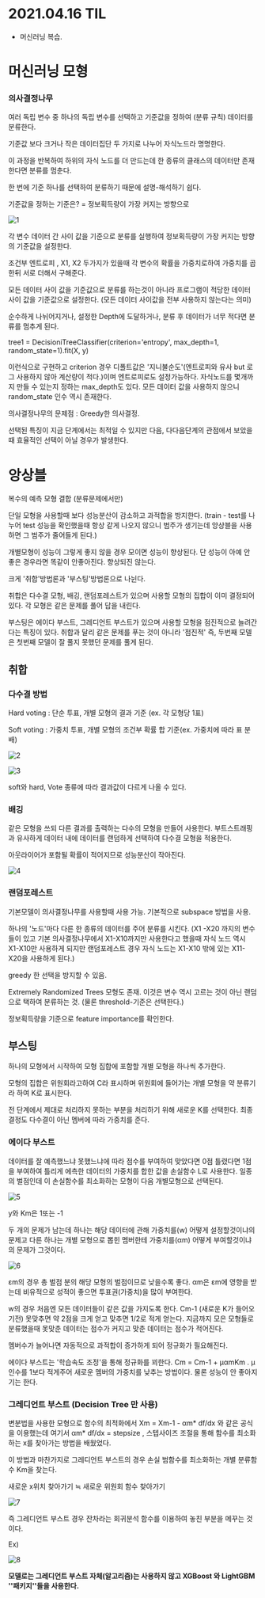 # 2021.04.16 TIL

- 머신러닝 복습.



# 머신러닝 모형

### 의사결정나무



여러 독립 변수 중 하나의 독립 변수를 선택하고 기준값을 정하여 (분류 규칙) 데이터를 분류한다.

기준값 보다 크거나 작은 데이터집단 두 가지로 나누어 자식노드라 명명한다.

이 과정을 반복하여 하위의 자식 노드를 더 만드는데 한 종류의 클래스의 데이터만 존재한다면 분류를 멈춘다. 



한 번에 기준 하나를 선택하여 분류하기 때문에 설명-해석하기 쉽다.



기준값을 정하는 기준은? = 정보획득량이 가장 커지는 방향으로 

![1](https://user-images.githubusercontent.com/77723966/115032528-60580980-9f04-11eb-96ed-4b600e9739a2.PNG)

각 변수 데이터 간 사이 값을 기준으로 분류를 실행하여 정보획득량이 가장 커지는 방향의 기준값을 설정한다.

조건부 엔트로피 , X1, X2 두가지가 있을때 각 변수의 확률을 가중치로하여 가중치를 곱한뒤 서로 더해서 구해준다.

모든 데이터 사이 값을 기준값으로 분류를 하는것이 아니라 프로그램이 적당한 데이터 사이 값을 기준값으로 설정한다. (모든 데이터 사이값을 전부 사용하지 않는다는 의미)

순수하게 나뉘어지거나, 설정한 Depth에 도달하거나, 분류 후 데이터가 너무 적다면 분류를 멈추게 된다.



tree1 = DecisioniTreeClassifier(criterion='entropy', max_depth=1, random_state=1).fit(X, y)

이런식으로 구현하고 criterion 경우 디폴트값은 '지니불순도'(엔트로피와 유사 but 로그 사용하지 않아 계산량이 적다.)이며 엔트로피로도 설정가능하다. 자식노드를 몇개까지 만들 수 있는지 정하는 max_depth도 있다. 모든 데이터 값을 사용하지 않으니 random_state 인수 역시 존재한다.



의사결정나무의 문제점 : Greedy한 의사결정. 

선택된 특징이 지금 단계에서는 최적일 수 있지만 다음, 다다음단계의 관점에서 보았을때 효율적인 선택이 아닐 경우가 발생한다. 



# 앙상블

복수의 예측 모형 결합 (분류문제에서만)



단일 모형을 사용할때 보다 성능분산이 감소하고 과적합을 방지한다. (train - test를 나누어 test 성능을 확인했을때 항상 같게 나오지 않으니 범주가 생기는데 앙상블을 사용하면 그 범주가 줄어들게 된다.)

개별모형이 성능이 그렇게 좋지 않을 경우 모이면 성능이 향상된다. 단 성능이 아예 안 좋은 경우라면 똑같이 안좋아진다. 향상되진 않는다.

크게 '취합'방법론과 '부스팅'방법론으로 나뉜다.

취합은 다수결 모형, 배깅, 랜덤포레스트가 있으며 사용할 모형의 집합이 이미 결정되어 있다. 각 모형은 같은 문제를 풀어 답을 내린다.

부스팅은 에이다 부스트, 그레디언트 부스트가 있으며 사용할 모형을 점진적으로 늘려간다는 특징이 있다. 취합과 달리 같은 문제를 푸는 것이 아니라 '점진적' 즉, 두번째 모델은 첫번째 모델이 잘 풀지 못했던 문제를 풀게 된다.



## 취합

### 다수결 방법

Hard voting : 단순 투표, 개별 모형의 결과 기준 (ex. 각 모형당 1표)

Soft voting : 가중치 투표, 개별 모형의 조건부 확률 합 기준(ex. 가중치에 따라 표 분배)

![2](https://user-images.githubusercontent.com/77723966/115032562-68b04480-9f04-11eb-8607-60f123c29482.PNG)

![3](https://user-images.githubusercontent.com/77723966/115032574-6c43cb80-9f04-11eb-9d54-919fa5b887f1.PNG)

soft와 hard, Vote 종류에 따라 결과값이 다르게 나올 수 있다.



### 배깅

같은 모형을 쓰되 다른 결과를 출력하는 다수의 모형을 만들어 사용한다. 부트스트래핑과 유사하게 데이터 내에 데이터를 랜덤하게 선택하여 다수결 모형을 적용한다. 

아웃라이어가 포함될 확률이 적어지므로 성능분산이 작아진다. 

![4](https://user-images.githubusercontent.com/77723966/115032587-706fe900-9f04-11eb-9f7d-de5c7be093f3.PNG)



### 랜덤포레스트

기본모델이 의사결정나무를 사용할때 사용 가능. 기본적으로 subspace 방법을 사용.

하나의 '노드'마다 다른 한 종류의 데이터를 주어 분류를 시킨다. (X1 -X20 까지의 변수들이 있고 기본 의사결정나무에서 X1-X10까지만 사용한다고 했을때 자식 노드 역시 X1-X10만 사용하게 되지만 랜덤포레스트 경우 자식 노드는 X1-X10 밖에 있는 X11-X20을 사용하게 된다.)

greedy 한 선택을 방지할 수 있음.

Extremely Randomized Trees 모형도 존재. 이것은 변수 역시 고르는 것이 아닌 랜덤으로 택하여 분류하는 것. (물론 threshold-기준은 선택한다.)

정보획득량을 기준으로 feature importance를 확인한다.



## 부스팅

하나의 모형에서 시작하여 모형 집합에 포함할 개별 모형을 하나씩 추가한다. 

모형의 집합은 위원회라고하여 C라 표시하며 위원회에 들어가는 개별 모형을 약 분류기라 하여 K로 표시한다.

전 단계에서 제대로 처리하지 못하는 부분을 처리하기 위해 새로운 K를 선택한다. 최종 결정도 다수결이 아닌 멤버에 따라 가중치를 준다.



### 에이다 부스트

데이터를 잘 예측했느냐 못했느냐에 따라 점수를 부여하여 맞았다면 0점 틀렸다면 1점을 부여하여 틀리게 에측한 데이터의 가중치를 합한 값을 손실함수 L로 사용한다. 일종의 벌점인데 이 손실함수를 최소화하는 모형이 다음 개별모형으로 선택된다. 

![5](https://user-images.githubusercontent.com/77723966/115032603-75cd3380-9f04-11eb-86a6-6403e7c76ac3.PNG)

y와 Km은 1또는 -1 

두 개의 문제가 남는데 하나는 해당 데이터에 관해 가중치를(w) 어떻게 설정할것이냐의 문제고 다른 하나는 개별 모형으로 뽑힌 멤버한테 가중치를(αm) 어떻게 부여할것이냐의 문제가 그것이다. 

![6](https://user-images.githubusercontent.com/77723966/115032623-7a91e780-9f04-11eb-977b-1242c8578b9e.PNG)

εm의 경우 총 벌점 분의 해당 모형의 벌점이므로 낮을수록 좋다.  αm은 εm에 영향을 받는데 비유적으로 성적이 좋으면 투표권(가중치)을 많이 부여한다.

w의 경우 처음엔 모든 데이터들이 같은 값을 가지도록 한다.  Cm-1 (새로운 K가 들어오기전) 못맞추면 약 2점을 크게 얻고 맞추면 1/2로 적게 얻는다.  지금까지 모은 모형들로 분류했을때 못맞춘 데이터는 점수가 커지고 맞춘 데이터는 점수가 적어진다.



멤버수가 늘어나면 자동적으로 과적합이 증가하게 되어 정규화가 필요해진다.

에이다 부스트는 '학습속도 조정'을 통해 정규화를 꾀한다. Cm = Cm-1 + μαmKm . μ 인수를 1보다 적게주어 새로운 멤버의 가중치를 낮추는 방법이다. 물론 성능이 안 좋아지기는 한다.



### 그레디언트 부스트 (Decision Tree 만 사용)

변분법을 사용한 모형으로 함수의 최적화에서 Xm = Xm-1 - αm* df/dx 와 같은 공식을 이용했는데 여기서 αm* df/dx = stepsize , 스텝사이즈 조절을 통해 함수를 최소화하는 x를 찾아가는 방법을 배웠었다.

이 방법과 마찬가지로 그레디언트 부스트의 경우 손실 범함수를 최소화하는 개별 분류함수 Km을 찾는다.

새로운 x위치 찾아가기 ≒ 새로운 위원회 함수 찾아가기

![7](https://user-images.githubusercontent.com/77723966/115032644-7ebe0500-9f04-11eb-8500-d0aa8159eb8d.PNG)

즉 그레디언트 부스트 경우 잔차라는 회귀분석 함수를 이용하여 놓친 부분을 메꾸는 것이다.

Ex)



![8](https://user-images.githubusercontent.com/77723966/115032667-8382b900-9f04-11eb-9093-b73b822d1cdb.PNG)



**모델로는 그레디언트 부스트 자체(알고리즘)는 사용하지 않고 XGBoost 와 LightGBM ''패키지''들을 사용한다.**



